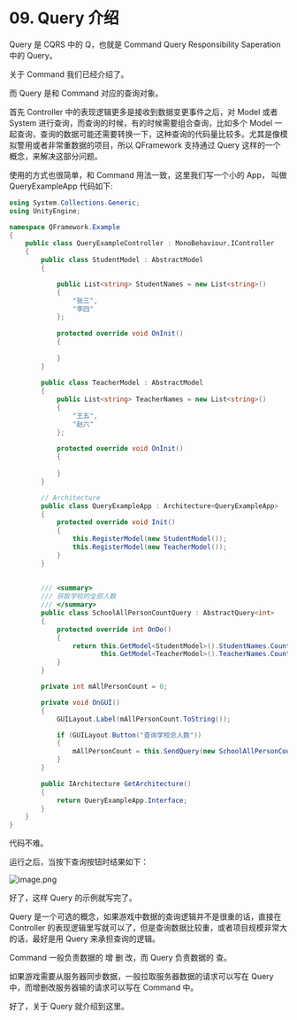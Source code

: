 ﻿# 09. Query 介绍

Query 是 CQRS 中的 Q，也就是 Command Query Responsibility Saperation 中的 Query。

关于 Command 我们已经介绍了。

而 Query 是和 Command 对应的查询对象。

首先 Controller 中的表现逻辑更多是接收到数据变更事件之后，对 Model 或者 System 进行查询，而查询的时候，有的时候需要组合查询，比如多个 Model 一起查询，查询的数据可能还需要转换一下，这种查询的代码量比较多。尤其是像模拟警用或者非常重数据的项目，所以 QFramework 支持通过 Query 这样的一个概念，来解决这部分问题。

使用的方式也很简单，和 Command 用法一致，这里我们写一个小的 App， 叫做 QueryExampleApp 代码如下:

``` csharp
using System.Collections.Generic;
using UnityEngine;

namespace QFramework.Example
{
    public class QueryExampleController : MonoBehaviour,IController
    {
        public class StudentModel : AbstractModel
        {

            public List<string> StudentNames = new List<string>()
            {
                "张三",
                "李四"
            };
            
            protected override void OnInit()
            {
                
            }
        }
        
        public class TeacherModel : AbstractModel
        {
            public List<string> TeacherNames = new List<string>()
            {
                "王五",
                "赵六"
            };
                
            protected override void OnInit()
            {
                
            }
        }

        // Architecture
        public class QueryExampleApp : Architecture<QueryExampleApp>
        {
            protected override void Init()
            {
                this.RegisterModel(new StudentModel());
                this.RegisterModel(new TeacherModel());
            }
        }
        
        
        /// <summary>
        /// 获取学校的全部人数
        /// </summary>
        public class SchoolAllPersonCountQuery : AbstractQuery<int>
        {
            protected override int OnDo()
            {
                return this.GetModel<StudentModel>().StudentNames.Count +
                       this.GetModel<TeacherModel>().TeacherNames.Count;
            }
        }

        private int mAllPersonCount = 0;

        private void OnGUI()
        {
            GUILayout.Label(mAllPersonCount.ToString());

            if (GUILayout.Button("查询学校总人数"))
            {
                mAllPersonCount = this.SendQuery(new SchoolAllPersonCountQuery());
            }
        }

        public IArchitecture GetArchitecture()
        {
            return QueryExampleApp.Interface;
        }
    }
}
```

代码不难。

运行之后，当按下查询按钮时结果如下：


![image.png](https://file.liangxiegame.com/1736bf69-b795-408a-8c09-6e413f57b0b1.png)


好了，这样 Query 的示例就写完了。

Query 是一个可选的概念，如果游戏中数据的查询逻辑并不是很重的话，直接在 Controller 的表现逻辑里写就可以了，但是查询数据比较重，或者项目规模非常大的话，最好是用 Query 来承担查询的逻辑。


Command 一般负责数据的 增 删 改，而 Query 负责数据的 查。


如果游戏需要从服务器同步数据，一般拉取服务器数据的请求可以写在 Query 中，而增删改服务器输的请求可以写在 Command 中。

好了，关于 Query 就介绍到这里。

